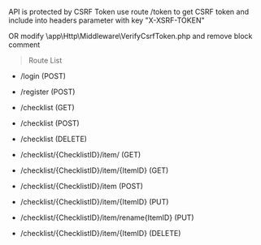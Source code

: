 API is protected by CSRF Token
use route /token to get CSRF token and include into headers parameter with key "X-XSRF-TOKEN"

OR modify \app\Http\Middleware\VerifyCsrfToken.php and remove block comment

> Route List

-   /login (POST)
-   /register (POST)

-   /checklist (GET)
-   /checklist (POST)
-   /checklist (DELETE)

-   /checklist/{ChecklistID}/item/ (GET)
-   /checklist/{ChecklistID}/item/{ItemID} (GET)
-   /checklist/{ChecklistID}/item (POST)
-   /checklist/{ChecklistID}/item/{ItemID} (PUT)
-   /checklist/{ChecklistID}/item/rename{ItemID} (PUT)
-   /checklist/{ChecklistID}/item/{ItemID} (DELETE)
